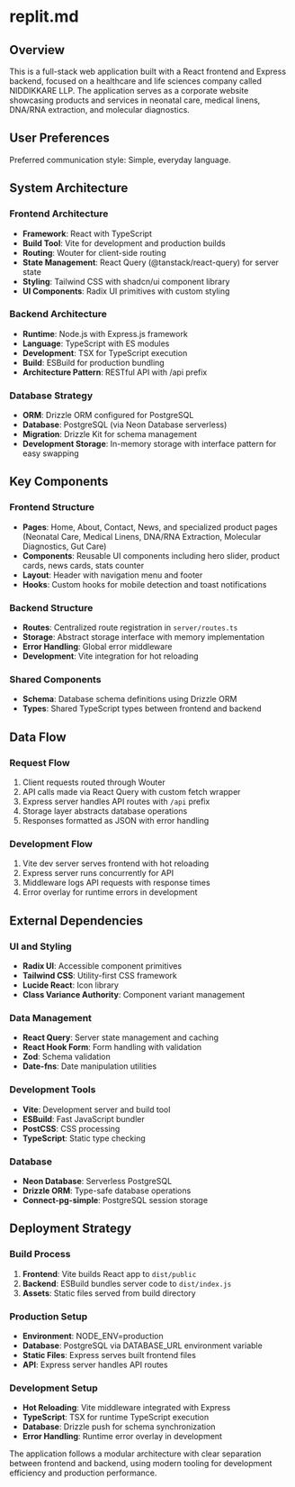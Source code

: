 # replit.md

## Overview

This is a full-stack web application built with a React frontend and Express backend, focused on a healthcare and life sciences company called NIDDIKKARE LLP. The application serves as a corporate website showcasing products and services in neonatal care, medical linens, DNA/RNA extraction, and molecular diagnostics.

## User Preferences

Preferred communication style: Simple, everyday language.

## System Architecture

### Frontend Architecture
- **Framework**: React with TypeScript
- **Build Tool**: Vite for development and production builds
- **Routing**: Wouter for client-side routing
- **State Management**: React Query (@tanstack/react-query) for server state
- **Styling**: Tailwind CSS with shadcn/ui component library
- **UI Components**: Radix UI primitives with custom styling

### Backend Architecture
- **Runtime**: Node.js with Express.js framework
- **Language**: TypeScript with ES modules
- **Development**: TSX for TypeScript execution
- **Build**: ESBuild for production bundling
- **Architecture Pattern**: RESTful API with /api prefix

### Database Strategy
- **ORM**: Drizzle ORM configured for PostgreSQL
- **Database**: PostgreSQL (via Neon Database serverless)
- **Migration**: Drizzle Kit for schema management
- **Development Storage**: In-memory storage with interface pattern for easy swapping

## Key Components

### Frontend Structure
- **Pages**: Home, About, Contact, News, and specialized product pages (Neonatal Care, Medical Linens, DNA/RNA Extraction, Molecular Diagnostics, Gut Care)
- **Components**: Reusable UI components including hero slider, product cards, news cards, stats counter
- **Layout**: Header with navigation menu and footer
- **Hooks**: Custom hooks for mobile detection and toast notifications

### Backend Structure
- **Routes**: Centralized route registration in `server/routes.ts`
- **Storage**: Abstract storage interface with memory implementation
- **Error Handling**: Global error middleware
- **Development**: Vite integration for hot reloading

### Shared Components
- **Schema**: Database schema definitions using Drizzle ORM
- **Types**: Shared TypeScript types between frontend and backend

## Data Flow

### Request Flow
1. Client requests routed through Wouter
2. API calls made via React Query with custom fetch wrapper
3. Express server handles API routes with `/api` prefix
4. Storage layer abstracts database operations
5. Responses formatted as JSON with error handling

### Development Flow
1. Vite dev server serves frontend with hot reloading
2. Express server runs concurrently for API
3. Middleware logs API requests with response times
4. Error overlay for runtime errors in development

## External Dependencies

### UI and Styling
- **Radix UI**: Accessible component primitives
- **Tailwind CSS**: Utility-first CSS framework
- **Lucide React**: Icon library
- **Class Variance Authority**: Component variant management

### Data Management
- **React Query**: Server state management and caching
- **React Hook Form**: Form handling with validation
- **Zod**: Schema validation
- **Date-fns**: Date manipulation utilities

### Development Tools
- **Vite**: Development server and build tool
- **ESBuild**: Fast JavaScript bundler
- **PostCSS**: CSS processing
- **TypeScript**: Static type checking

### Database
- **Neon Database**: Serverless PostgreSQL
- **Drizzle ORM**: Type-safe database operations
- **Connect-pg-simple**: PostgreSQL session storage

## Deployment Strategy

### Build Process
1. **Frontend**: Vite builds React app to `dist/public`
2. **Backend**: ESBuild bundles server code to `dist/index.js`
3. **Assets**: Static files served from build directory

### Production Setup
- **Environment**: NODE_ENV=production
- **Database**: PostgreSQL via DATABASE_URL environment variable
- **Static Files**: Express serves built frontend files
- **API**: Express server handles API routes

### Development Setup
- **Hot Reloading**: Vite middleware integrated with Express
- **TypeScript**: TSX for runtime TypeScript execution
- **Database**: Drizzle push for schema synchronization
- **Error Handling**: Runtime error overlay in development

The application follows a modular architecture with clear separation between frontend and backend, using modern tooling for development efficiency and production performance.